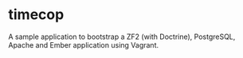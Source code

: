 # timecop
A sample application to bootstrap a ZF2 (with Doctrine), PostgreSQL, Apache and Ember application using Vagrant.
